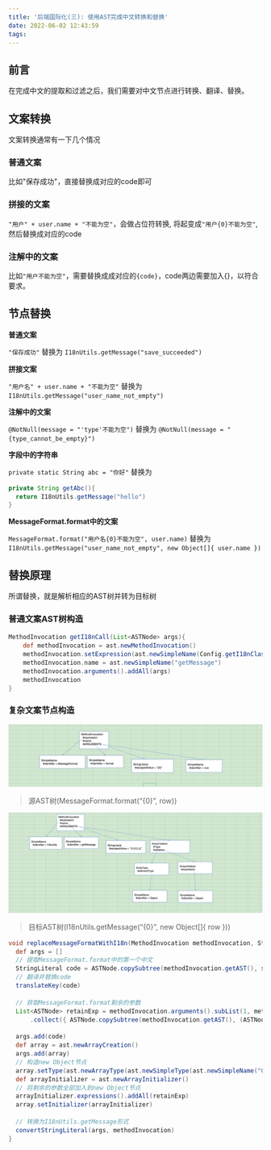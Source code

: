 ```yaml
---
title: '后端国际化(三): 使用AST完成中文转换和替换'
date: 2022-06-02 12:43:59
tags:
---
```


## 前言

在完成中文的提取和过滤之后，我们需要对中文节点进行转换、翻译、替换。

## 文案转换

文案转换通常有一下几个情况
### 普通文案
比如"保存成功"，直接替换成对应的code即可

### 拼接的文案

`"用户" + user.name + "不能为空"`，会做占位符转换, 将起变成`"用户{0}不能为空"`, 然后替换成对应的code

### 注解中的文案
比如`"用户不能为空"`，需要替换成成对应的`{code}`，code两边需要加入{}，以符合要求。

## 节点替换

**普通文案**

`"保存成功"`
替换为
`I18nUtils.getMessage("save_succeeded")`

**拼接文案**

`"用户名" + user.name + "不能为空"`
替换为
`I18nUtils.getMessage("user_name_not_empty")`

**注解中的文案**

`@NotNull(message = "'type'不能为空")`
替换为
`@NotNull(message = "{type_cannot_be_empty}")`

**字段中的字符串**

`private static String abc = "你好"`
替换为
```java
private String getAbc(){
  return I18nUtils.getMessage("hello")
}
```

**MessageFormat.format中的文案**

`MessageFormat.format("用户名{0}不能为空", user.name)`
替换为
`I18nUtils.getMessage("user_name_not_empty", new Object[]{ user.name })`


## 替换原理

所谓替换，就是解析相应的AST树并转为目标树

### 普通文案AST树构造

```groovy
MethodInvocation getI18nCall(List<ASTNode> args){
    def methodInvocation = ast.newMethodInvocation()
    methodInvocation.setExpression(ast.newSimpleName(Config.getI18nClass()))
    methodInvocation.name = ast.newSimpleName("getMessage")
    methodInvocation.arguments().addAll(args)
    methodInvocation
}
```

### 复杂文案节点构造

![](/images/D927AF24-B23C-4D30-9D97-BC56371474EC.png)

> 源AST树(MessageFormat.format(“{0}”, row))

![](/images/0ED40480-AA9C-4A78-B6DA-7E4401E64475.png)

> 目标AST树(I18nUtils.getMessage(“{0}”, new Object[]{ row }))

```groovy
void replaceMessageFormatWithI18n(MethodInvocation methodInvocation, StringLiteral stringLiteral){
  def args = []
  // 提取MessageFormat.format中的第一个中文
  StringLiteral code = ASTNode.copySubtree(methodInvocation.getAST(), stringLiteral)
  // 翻译并替换code
  translateKey(code)

  // 获取MessageFormat.format剩余的参数
  List<ASTNode> retainExp = methodInvocation.arguments().subList(1, methodInvocation.arguments().size())
      .collect({ ASTNode.copySubtree(methodInvocation.getAST(), (ASTNode)it) })

  args.add(code)
  def array = ast.newArrayCreation()
  args.add(array)
  // 构造new Object节点
  array.setType(ast.newArrayType(ast.newSimpleType(ast.newSimpleName("Object"))))
  def arrayInitializer = ast.newArrayInitializer()
  // 将剩余的参数全部加入到new Object节点
  arrayInitializer.expressions().addAll(retainExp)
  array.setInitializer(arrayInitializer)

  // 转换为I18nUtils.getMessage形式
  convertStringLiteral(args, methodInvocation)
}
```